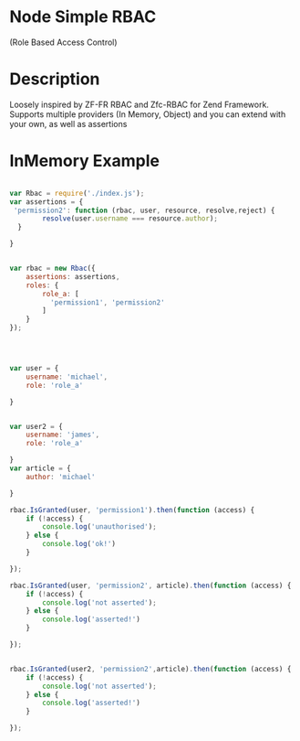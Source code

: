 
# Node Simple RBAC
(Role Based Access Control)

# Description

Loosely inspired by ZF-FR RBAC and Zfc-RBAC for Zend Framework.
Supports multiple providers (In Memory, Object) and you can extend with your own, as well as assertions


# InMemory Example

```js

var Rbac = require('./index.js');
var assertions = {
 'permission2': function (rbac, user, resource, resolve,reject) {
        resolve(user.username === resource.author);
  }

}


var rbac = new Rbac({
    assertions: assertions,
    roles: {
        role_a: [ 
          'permission1', 'permission2'
        ]
    } 
});




var user = {
    username: 'michael',
    role: 'role_a'

}


var user2 = {
    username: 'james',
    role: 'role_a'

}
var article = {
    author: 'michael'

}

rbac.IsGranted(user, 'permission1').then(function (access) {
    if (!access) {
        console.log('unauthorised');
    } else {
        console.log('ok!')
    }

});

rbac.IsGranted(user, 'permission2', article).then(function (access) {
    if (!access) {
        console.log('not asserted');
    } else {
        console.log('asserted!')
    }

});


rbac.IsGranted(user2, 'permission2',article).then(function (access) {
    if (!access) {
        console.log('not asserted');
    } else {
        console.log('asserted!')
    }

});

```










